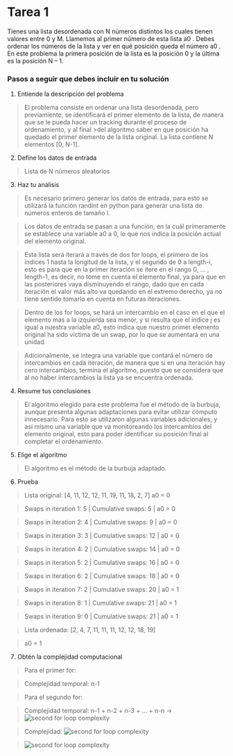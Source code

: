 # Tarea 1

Tienes una lista desordenada con N números distintos los cuales tienen valores entre 0 y M. Llamemos al primer número de esta lista a0 . Debes ordenar los números de la lista y ver en qué posición queda el número a0 . En este problema la primera posición de la lista es la posición 0 y la última es la posición N – 1.

### Pasos a seguir que debes incluir en tu solución

1. Entiende la descripción del problema
>El problema consiste en ordenar una lista desordenada, pero previamiente, se identificará el primer elemento de la lista, de manera que se le pueda hacer un tracking durante el proceso de ordenamiento, y al final >del algoritmo saber en que posición ha quedado el primer elemento de la lista original. La lista contiene N elementos [0, N-1].

2. Define los datos de entrada
>Lista de N números aleatorios

3. Haz tu análisis
>Es necesario primero generar los datos de entrada, para esto se utilizará la función randint en python para generar una lista de números enteros de tamaño l.

>Los datos de entrada se pasan a una función, en la cuál primeramente se establece una variable a0 a 0, lo que nos indica la posición actual del elemento original.

>Esta lista será iterará a través de dos for loops, el primero de los índices 1 hasta la longitud de la lista, y el segundo de 0 a length-i, esto es para que en la primer iteración se itere en el rango 0, ... , length-1, es decir, no tome en cuenta el elemento final, ya para que en las posteriores vaya disminuyendo el rango, dado que en cada iteración el valor más alto va quedando en el extremo derecho, ya no tiene sentido tomarlo en cuenta en futuras iteraciones.

>Dentro de los for loops, se hará un intercambio en el caso en el que el elemento más a la izquierda sea menor, y si resulta que el índice j es igual a nuestra variable a0, esto indica que nuestro primer elemento original ha sido víctima de un swap, por lo que se aumentará en una unidad.

>Adicionalmente, se integra una variable que contará el número de intercambios en cada iteración, de manera que si en una iteración hay cero intercambios, termina el algoritmo, puesto que se considera que al no haber intercambios la lista ya se encuentra ordenada.

4. Resume tus conclusiones
>El algoritmo elegido para este problema fue el método de la burbuja, aunque presenta algunas adaptaciones para evitar utilizar cómputo innecesario.
>Para esto se utilizaron algunas variables adicionales, y así mismo una variable que va monitoreando los intercambios del elemento original, esto para poder identificar su posición final al completar el ordenamiento.

5. Elige el algoritmo
>El algoritmo es el método de la burbuja adaptado.


6. Prueba
>Lista original: [4, 11, 12, 12, 11, 19, 11, 18, 2, 7]
>a0 = 0

>Swaps in iteration 1: 5 | Cumulative swaps: 5   |   a0 = 0

>Swaps in iteration 2: 4 | Cumulative swaps: 9   |   a0 = 0

>Swaps in iteration 3: 3 | Cumulative swaps: 12  |   a0 = 0

>Swaps in iteration 4: 2 | Cumulative swaps: 14  |   a0 = 0

>Swaps in iteration 5: 2 | Cumulative swaps: 16  |   a0 = 0

>Swaps in iteration 6: 2 | Cumulative swaps: 18  |   a0 = 0

>Swaps in iteration 7: 2 | Cumulative swaps: 20  |   a0 = 1

>Swaps in iteration 8: 1 | Cumulative swaps: 21  |   a0 = 1

>Swaps in iteration 9: 0 | Cumulative swaps: 21  |   a0 = 1

>Lista ordenada: [2, 4, 7, 11, 11, 11, 12, 12, 18, 19]

>a0 = 1


7. Obtén la complejidad computacional
>Para el primer for:

>Complejidad temporal: n-1

>Para el segundo for:

>Complejidad temporal: n-1 + n-2 + n-3 + ... + n-n -> <img src="https://latex.codecogs.com/svg.latex?\Large&space;\sum_{i=0}^{n}n-i" title="second for loop complexity" />

>Complejidad: <img src="https://latex.codecogs.com/svg.latex?\Large&space;(n-1)\sum_{i=0}^{n} n-i" title="second for loop complexity" />

><img src="https://latex.codecogs.com/svg.latex?\Large&space;O(\sum_{i=0}^{n}n^{2}-in-n+1)" title="second for loop complexity" />

